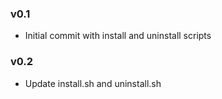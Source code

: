 ### v0.1
- Initial commit with install and uninstall scripts

### v0.2
- Update install.sh and uninstall.sh
